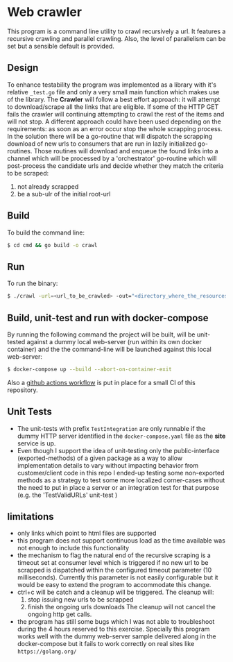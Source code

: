 # Web crawler

This program is a command line utility to crawl recursively a url. It features a recursive crawling and parallel crawling. Also, the level of parallelism can be set but a sensible default is provided. 
## Design

To enhance testability the program was implemented as a library with it's relative `_test.go` file and only a very small main function which makes use of the library. 
The **Crawler** will follow a best effort approach: it will attempt to download/scrape all the links that are eligible. If some of the HTTP GET fails the crawler will continuing attempting to crawl the rest of the items and will not stop. A different approach could have been used depending on the requirements: as soon as an error occur stop the whole scrapping process.  
In the solution there will be a go-routine that will dispatch the scrapping download of new urls to consumers that are run in lazily initialized go-routines. Those routines will download and enqueue the found links into a channel which will be processed by a 'orchestrator' go-routine which will post-process the candidate urls and decide whether they match the criteria to be scraped:
1. not already scrapped
2. be a sub-ulr of the initial root-url

## Build

To build the command line:

```bash
$ cd cmd && go build -o crawl
```

## Run

To run the binary:

```bash
$ ./crawl -url=<url_to_be_crawled> -out="<directory_where_the_resources_will_be_downloaded>"
```

## Build, unit-test and run with docker-compose

By running the following command the project will be built, will be unit-tested against a dummy local web-server (run within its own docker container) and the the command-line will be launched against this local web-server:

```bash
$ docker-compose up --build --abort-on-container-exit
```

Also a [github actions workflow](https://github.com/features/actions) is put in place for a small CI of this repository.

## Unit Tests

* The unit-tests with prefix `TestIntegration` are only runnable if the dummy HTTP server identified in the `docker-compose.yaml` file as the **site** service is up.
* Even though I support the idea of unit-testing only the public-interface (exported-methods) of a given package as a way to allow implementation details to vary without impacting behavior from customer/client code in this repo I ended-up testing some non-exported methods as a strategy to test some more localized corner-cases without the need to put in place a server or an integration test for that purpose (e.g. the 'TestValidURLs' unit-test )

## limitations

* only links which point to html files are supported
* this program does not support continuous load as the time available was not enough to include this functionality
* the mechanism to flag the natural end of the recursive scraping is a timeout set at consumer level which is triggered if no new url to be scrapped is dispatched within the configured timeout parameter (10 milliseconds). Currently this parameter is not 
easily configurable but it would be easy to extend the program to accommodate this change.
* ctrl+c will be catch and a cleanup will be triggered. The cleanup will:
   1. stop issuing new urls to be scrapped
   2. finish the ongoing urls downloads
   The cleanup will not cancel the ongoing http get calls. 
* the program has still some bugs which I was not able to troubleshoot during the 4 hours reserved to this exercise. Specially this program works well with the dummy web-server sample delivered along in the docker-compose but it fails to work correctly on real sites like `https://golang.org/`
